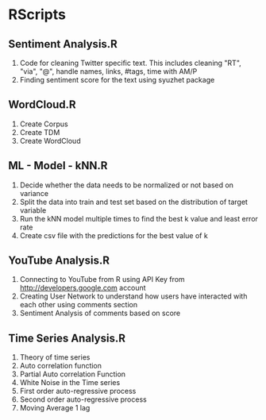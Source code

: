 # RScripts
## Sentiment Analysis.R    
  1. Code for cleaning Twitter specific text. This includes cleaning "RT", "via", "@", handle names, links, #tags, time with AM/P
  2. Finding sentiment score for the text using syuzhet package

## WordCloud.R
  1. Create Corpus
  2. Create TDM
  3. Create WordCloud

## ML - Model - kNN.R
  1. Decide whether the data needs to be normalized or not based on variance
  2. Split the data into train and test set based on the distribution of target variable
  3. Run the kNN model multiple times to find the best k value and least error rate
  4. Create csv file with the predictions for the best value of k

## YouTube Analysis.R
  1. Connecting to YouTube from R using API Key from http://developers.google.com account
  2. Creating User Network to understand how users have interacted with each other using comments section
  3. Sentiment Analysis of comments based on score

## Time Series Analysis.R
  1. Theory of time series
  2. Auto correlation function
  3. Partial Auto correlation Function
  4. White Noise in the Time series
  5. First order auto-regressive process
  6. Second order auto-regressive process
  7. Moving Average 1 lag
